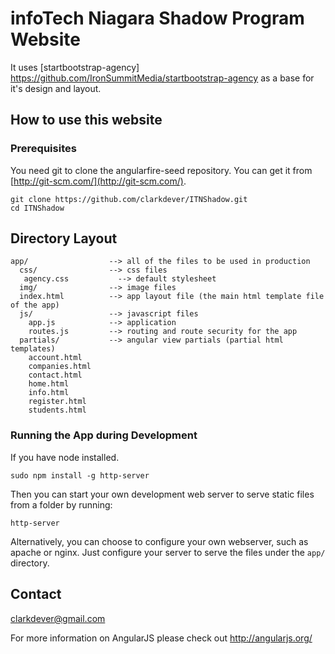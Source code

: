 # infoTech Niagara Shadow Program Website

It uses [startbootstrap-agency] https://github.com/IronSummitMedia/startbootstrap-agency as a base for it's design and layout.

## How to use this website


### Prerequisites

You need git to clone the angularfire-seed repository. You can get it from
[http://git-scm.com/](http://git-scm.com/).  


```
git clone https://github.com/clarkdever/ITNShadow.git
cd ITNShadow
```

## Directory Layout

    app/                  --> all of the files to be used in production
      css/                --> css files
       agency.css           --> default stylesheet
      img/                --> image files
      index.html          --> app layout file (the main html template file of the app)
      js/                 --> javascript files
        app.js            --> application
        routes.js         --> routing and route security for the app
      partials/           --> angular view partials (partial html templates)
        account.html
        companies.html
        contact.html
        home.html
        info.html
        register.html
        students.html


### Running the App during Development

If you have node installed.

```
sudo npm install -g http-server
```

Then you can start your own development web server to serve static files from a folder by
running:

```
http-server
```

Alternatively, you can choose to configure your own webserver, such as apache or nginx. Just
configure your server to serve the files under the `app/` directory.

## Contact

clarkdever@gmail.com

For more information on AngularJS please check out http://angularjs.org/

[git]: http://git-scm.com/
[npm]: https://www.npmjs.org/
[node]: http://nodejs.org
[http-server]: https://github.com/nodeapps/http-server
[agency-bootstrap]: https://github.com/IronSummitMedia/startbootstrap-agency

